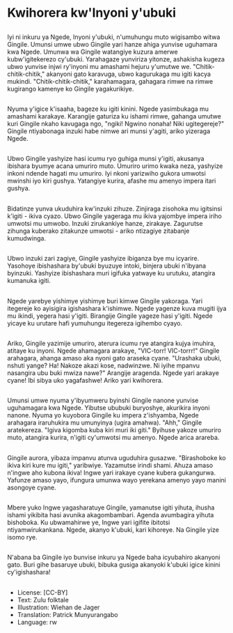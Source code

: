 # Kwihorera kw'Inyoni y'ubuki

##
Iyi ni inkuru ya Ngede, Inyoni y'ubuki, n'umuhungu muto wigisambo witwa Gingile. Umunsi umwe ubwo Gingile yari hanze ahiga yunvise uguhamara kwa Ngede. Umunwa wa Gingile watangiye kuzura amerwe kubw'igitekerezo cy'ubuki. Yarahagaze yunviriza yitonze, ashakisha kugeza ubwo yunvise injwi ry'inyoni mu amashami hejuru y'umutwe we. "Chitik-chitik-chitik," akanyoni gato karavuga, ubwo kagurukaga mu igiti kacya mukindi. "Chitik-chitik-chitik," karahamagara, gahagara rimwe na rimwe kugirango kamenye ko Gingile yagakurikiye.

##
Nyuma y'igice k'isaaha, bageze ku igiti kinini. Ngede yasimbukaga mu amashami karakaye. Karangije gaturiza ku ishami rimwe, gahanga umutwe kuri Gingile nkaho kavugaga ngo, "ngiki! Ngwino nonaha! Niki ugitegereje?" Gingile ntiyabonaga inzuki habe nimwe ari munsi y'agiti, ariko yizeraga Ngede.

##
Ubwo Gingile yashyize hasi icumu ryo guhiga munsi y'igiti, akusanya ibishara byumye acana umuriro muto. Umuriro urimo kwaka neza, yashyize inkoni ndende hagati mu umuriro. Iyi nkoni yarizwiho gukora umwotsi mwinshi iyo kiri gushya. Yatangiye kurira, afashe mu amenyo impera itari gushya.

##
Bidatinze yunva ukuduhira kw'inzuki zihuze. Zinjiraga zisohoka mu igitsinsi k'igiti - ikiva cyazo. Ubwo Gingile yageraga mu ikiva yajombye impera iriho umwotsi mu umwobo. Inzuki zirukankiye hanze, zirakaye. Zagurutse zihunga kuberako zitakunze umwotsi - ariko ntizagiye zitabanje kumudwinga.

##
Ubwo inzuki zari zagiye, Gingile yashyize ibiganza bye mu icyarire. Yasohoye ibishashara by'ubuki byuzuye intoki, binjera ubuki n'ibyana byinzuki. Yashyize ibishashara muri igifuka yatwaye ku urutuku, atangira kumanuka igiti.

##
Ngede yarebye yishimye yishimye buri kimwe Gingile yakoraga. Yari itegereje ko ayisigira igishashara k'ishimwe. Ngede yagenze kuva mugiti ijya mu ikindi, yegera hasi y'igiti. Birangije Gingile yageze hasi y'igiti. Ngede yicaye ku urutare hafi yumuhungu itegereza igihembo cyayo.

##
Ariko, Gingile yazimije umuriro, aterura icumu rye atangira kujya imuhira, atitaye ku inyoni. Ngede ahamagara arakaye, "VIC-torr! VIC-torrr!" Gingile arahagara, ahanga amaso aka nyoni gato araseka cyane. "Urashaka ubuki, nshuti yange? Ha! Nakoze akazi kose, nadwinzwe. Ni iyihe mpanvu nasangira ubu buki mwiza nawe?" Arangije aragenda. Ngede yari arakaye cyane! Ibi sibya uko yagafashwe! Ariko yari kwihorera.

##
Umunsi umwe nyuma y'ibyumweru byinshi Gingile nanone yunvise uguhamagara kwa Ngede. Yibutse ububuki buryoshye, akurikira inyoni nanone. Nyuma yo kuyobora Gingile ku impera z'ishyamba, Ngede arahagara iraruhukira mu umunyinya (ugira amahwa). "Ahh," Gingile aratekereza. "Igiva kigomba kuba kiri muri iki giti." Byihuse yakoze umuriro muto, atangira kurira, n'igiti cy'umwotsi mu amenyo. Ngede arica arareba.

##
Gingile aurora, yibaza impanvu atunva uguduhira gusazwe. "Birashoboke ko ikiva kiri kure mu igiti," yaribwiye. Yazamutse irindi shami. Ahuza amaso n'ingwe aho kubona ikiva! Ingwe yari irakaye cyane kubera gukangurwa. Yafunze amaso yayo, ifungura umunwa wayo yerekana amenyo yayo manini asongoye cyane.

##
Mbere yuko Ingwe yagasharatuye Gingile, yamanutse igiti yihuta, ihusha ishami yikibita hasi avunika akagombambari. Agenda avumbagira yihuta bishoboka. Ku ubwamahirwe ye, Ingwe yari igifite ibitotsi ntiyamwirukankana. Ngede, akanyo k'ubuki, kari kihoreye. Na Gingile yize isomo rye.

##
N'abana ba Gingile iyo bunvise inkuru ya Ngede baha icyubahiro akanyoni gato. Buri gihe basaruye ubuki, bibuka gusiga akanyoki k'ubuki igice kinini cy'igishashara!

##
* License: [CC-BY]
* Text: Zulu folktale
* Illustration: Wiehan de Jager
* Translation: Patrick Munyurangabo
* Language: rw
